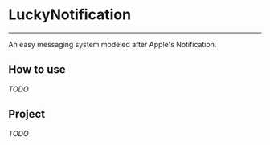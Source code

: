 # LuckyNotification

---

An easy messaging system modeled after Apple's Notification.

## How to use

*TODO*

## Project

*TODO*
